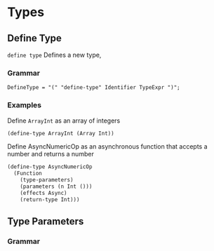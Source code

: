 # Types

## Define Type

`define type` Defines a new type,

### Grammar

```ebnf
DefineType = "(" "define-type" Identifier TypeExpr ")";
```

### Examples

Define `ArrayInt` as an array of integers

```lisp
(define-type ArrayInt (Array Int))
```

Define AsyncNumericOp as an asynchronous function that accepts a number and returns a number

```lisp
(define-type AsyncNumericOp
  (Function
    (type-parameters)
    (parameters (n Int ()))
    (effects Async)
    (return-type Int)))
```

## Type Parameters

### Grammar

```ebnf

```
